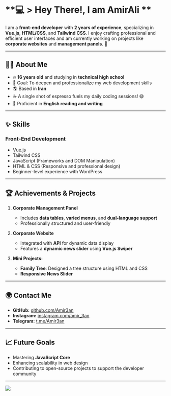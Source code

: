 # **💻 > Hey There!, I am AmirAli **  
I am a **front-end developer** with **2 years of experience**, specializing in **Vue.js**, **HTML/CSS**, and **Tailwind CSS**. I enjoy crafting professional and efficient user interfaces and am currently working on projects like **corporate websites** and **management panels**. 🌟  

---

## **👨‍💻 About Me**  
- 🔥 **16 years old** and studying in **technical high school**  
- 🎯 Goal: To deepen and professionalize my web development skills  
- 🌎 Based in **Iran**  
- ☕ A single shot of espresso fuels my daily coding sessions! 😄  
- 📝 Proficient in **English reading and writing**  

---

## **✨ Skills**  
### **Front-End Development**  
- Vue.js  
- Tailwind CSS  
- JavaScript (Frameworks and DOM Manipulation)  
- HTML & CSS (Responsive and professional design)  
- Beginner-level experience with WordPress  

---

## **🏆 Achievements & Projects**  
1. **Corporate Management Panel**  
   - Includes **data tables**, **varied menus**, and **dual-language support**  
   - Professionally structured and user-friendly  

2. **Corporate Website**  
   - Integrated with **API** for dynamic data display  
   - Features a **dynamic news slider** using **Vue.js Swiper**  

3. **Mini Projects:**  
   - **Family Tree**: Designed a tree structure using HTML and CSS  
   - **Responsive News Slider**  
---

## **🌍 Contact Me**  
- **GitHub:** [github.com/Amir3an](#)  
- **Instagram:** [instagram.com/amir_3an](#)  
- **Telegram:** [t.me/Amir3an](#)  

---

## **📈 Future Goals**  
- Mastering **JavaScript Core**  
- Enhancing scalability in web design  
- Contributing to open-source projects to support the developer community  

---
<a href="https://visitcount.itsvg.in">
  <img src="https://visitcount.itsvg.in/api?id=Amir3an&label=Profile%20Views&icon=2&pretty=true" />
</a>
